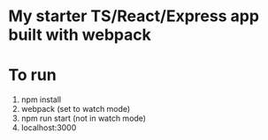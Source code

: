 # **My starter TS/React/Express app built with webpack**
# To run
1. npm install
2. webpack (set to watch mode)
3. npm run start (not in watch mode)
4. localhost:3000
